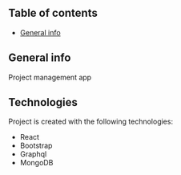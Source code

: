 ## Table of contents

- [General info](#general-info)

## General info

<p align="left">
 Project management app
</p>

## Technologies

Project is created with the following technologies:

- React
- Bootstrap
- Graphql
- MongoDB